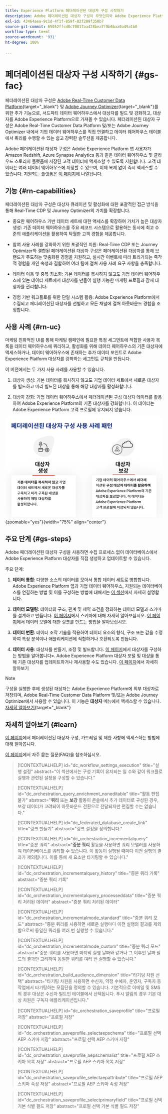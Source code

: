 ```yaml
---
title: Experience Platform 페더레이션된 대상자 구성 시작하기
description: Adobe 페더레이션된 대상자 구성이 무엇인지와 Adobe Experience Platform에서 사용하는 방법에 대해 알아봅니다.
exl-id: 43464aea-9c1d-4f1f-859f-82f209f350b7
source-git-commit: 65052ffcd8c70817aa428bea7f8b6baa0a49a1b0
workflow-type: tm+mt
source-wordcount: '931'
ht-degree: 100%

---
```


# 페더레이션된 대상자 구성 시작하기 {#gs-fac}

페더레이션된 대상자 구성은 [Adobe Real-Time Customer Data Platform](https://experienceleague.adobe.com/ko/docs/experience-platform/segmentation/home){target="_blank"} 및 [Adobe Journey Optimizer](https://experienceleague.adobe.com/ko/docs/journey-optimizer/using/ajo-home){target="_blank"}를 위한 추가 기능으로, 서드파티 데이터 웨어하우스에서 대상자를 빌드 및 강화하고, 대상자를 Adobe Experience Platform으로 가져올 수 있습니다. 페더레이션된 대상자 구성은 Adobe Real-Time Customer Data Platform 및/또는 Adobe Journey Optimizer 내에서 기업 데이터 웨어하우스를 직접 연결하고 데이터 웨어하우스 테이블에서 쿼리를 수행할 수 있는 쉽고 강력한 솔루션을 제공합니다.

Adobe 페더레이션된 대상자 구성은 Adobe Experience Platform 앱 사용자가 Amazon Redshift, Azure Synapse Analytics 등과 같은 데이터 웨어하우스 및 클라우드 스토리지 플랫폼에 저장된 고객 데이터에 액세스할 수 있도록 지원합니다. 고객 데이터는 여러 데이터 웨어하우스에 저장할 수 있으며, 이제 복제 없이 즉시 액세스할 수 있습니다. 지원되는 플랫폼은 [이 페이지](../connections/federated-db.md#supported-db)에 나열됩니다.

## 기능 {#rn-capabilities}

페더레이션된 대상자 구성은 대상자 큐레이션 및 활성화에 대한 포괄적인 접근 방식을 통해 Real-Time CDP 및 Journey Optimizer의 가치를 확장합니다.

* 중요한 웨어하우스 기반 데이터 세트에 대한 액세스를 확장하여 가치가 높은 대상자 생성: 기존 데이터 웨어하우스를 주요 레코드 시스템으로 활용하는 동시에 최고 수준의 애플리케이션을 활용하여 탁월한 고객 경험을 제공합니다.

* 참여 사용 사례를 강화하기 위한 포괄적인 지원: Real-Time CDP 또는 Journey Optimizer와 결합된 페더레이션된 대상자 구성은 페더레이션된 대상자를 통해 브랜드가 주도하는 맞춤화된 경험을 지원하고, 실시간 이벤트에 따라 트리거되는 즉각적 경험을 개인 속성과 결합하여 여러 팀에 걸쳐 사용 사례 요구 사항을 충족합니다.

* 데이터 이동 및 중복 최소화: 기본 데이터를 복사하지 않고도 기업 데이터 웨어하우스에 있는 데이터 세트에서 대상자를 만들어 실행 가능한 마케팅 프로필과 잠재 대상자를 관리합니다.

* 경험 기반 워크플로를 위한 단일 시스템 활용: Adobe Experience Platform에서 수집되고 페더레이션된 대상자를 선별하고 모든 채널에 걸쳐 아웃바운드 경험을 조정합니다.

## 사용 사례 {#rn-uc}

마케팅 친화적인 UI를 통해 마케팅 캠페인에 필요한 특정 세그먼트에 적합한 사용자 목록을 데이터 웨어하우스에 쿼리하고, 활성화를 위해 데이터 웨어하우스의 기존 대상자에 액세스하거나, 데이터 웨어하우스에 존재하는 추가 데이터 포인트로 Adobe Experience Platform 대상자를 강화하는 세그먼트 규칙을 만듭니다.

이 버전에서는 두 가지 사용 사례를 사용할 수 있습니다.

1. 대상자 생성: 기본 데이터를 복사하지 않고도 기업 데이터 세트에서 새로운 대상자를 빌드하고 미리 빌드된 대상을 통해 해당 대상자를 활성화합니다.

1. 대상자 강화: 기업 데이터 웨어하우스에서 페더레이션된 구성 대상자 데이터를 활용하여 Adobe Experience Platform의 기존 대상자를 강화합니다. 이 데이터는 Adobe Experience Platform 고객 프로필에 유지되지 않습니다.

![다이어그램](assets/fac-use-cases.png){zoomable="yes"}{width="75%" align="center"}

## 주요 단계 {#gs-steps}

Adobe 페더레이션된 대상자 구성을 사용하면 수집 프로세스 없이 데이터베이스에서 Adobe Experience Platform 대상자를 직접 생성하고 업데이트할 수 있습니다.

<!--![diagram](assets/steps-diagram.png){zoomable="yes"}{width="85%" align="center"}-->

주요 단계:

1. **데이터 통합**: 다양한 소스의 데이터를 모아서 통합 데이터 세트로 병합합니다. Adobe Experience Platform 앱과 기업 데이터 웨어하우스, 지원되는 데이터베이스를 연결하는 방법 및 이를 구성하는 방법에 대해서는 [이 섹션](../connections/federated-db.md)에서 자세히 설명합니다.

1. **데이터 모델링**: 데이터의 구조, 관계 및 제약 조건을 정의하는 데이터 모델과 스키마를 설계하고 만듭니다. [이 페이지](../customer/schemas.md)에서 스키마에 대해 자세히 알아보십시오. [이 페이지](../data-management/gs-models.md)에서 데이터 모델에 대한 링크를 만드는 방법을 알아보십시오.

1. **데이터 변환**: 데이터 조작 기술을 적용하여 데이터 요소의 형식, 구조 또는 값을 수정하여 특정 분석이나 애플리케이션에 적합하거나 호환되도록 만듭니다.

1. **데이터 사용**: 대상자를 만들기, 조정 및 빌드합니다. [이 페이지](../compositions/gs-compositions.md)에서 대상자를 구성하는 방법을 알아봅니다». Adobe Experience Platform 대상자 포털 및 대상을 통해 기존 대상자를 업데이트하거나 재사용할 수도 있습니다. [이 페이지](../connections/destinations.md)에서 자세히 알아보기

>[!NOTE]
>
>구성을 실행한 후에 생성된 대상자는 Adobe Experience Platform에 외부 대상자로 저장되며, Adobe Real-Time Customer Data Platform 및/또는 Adobe Journey Optimizer에서 사용할 수 있습니다. 이 기능은 **대상자** 메뉴에서 액세스할 수 있습니다. [자세히 알아보기](https://experienceleague.adobe.com/ko/docs/experience-platform/segmentation/ui/audience-portal){target="_blank"}

## 자세히 알아보기 {#learn}

<!-- Workflow + Workflow activities-->


[이 페이지](access-prerequisites.md)에서 페더레이션된 대상자 구성, 가드레일 및 제한 사항에 액세스하는 방법에 대해 알아봅니다.

[이 페이지](faq.md)에서 자주 묻는 질문(FAQ)을 참조하십시오.


>[!CONTEXTUALHELP]
>id="dc_workflow_settings_execution"
>title="실행 설정"
>abstract="이 섹션에서는 구성 기록이 유지되는 일 수와 같이 워크플로 실행과 관련된 설정을 구성할 수 있습니다."

>[!CONTEXTUALHELP]
>id="dc_orchestration_query_enrichment_noneditable"
>title="활동 편집 불가"
>abstract="**쿼리** 또는 **보강** 활동이 콘솔에서 추가 데이터로 구성된 경우, 보강 데이터가 고려되어 아웃바운드 전환으로 전달되지만 편집할 수는 없습니다."

<!-- Create a link -->

>[!CONTEXTUALHELP]
>id="dc_federated_database_create_link"
>title="링크 만들기"
>abstract="링크 설정을 정의합니다."


<!-- incremental query IDs -->

>[!CONTEXTUALHELP]
>id="dc_orchestration_incrementalquery"
>title="증분 쿼리"
>abstract="**증분 쿼리** 활동을 사용하면 쿼리 모델러를 사용하여 데이터베이스를 쿼리할 수 있습니다. 이 활동이 실행될 때마다 이전 실행의 결과가 제외됩니다. 이를 통해 새 요소만 타기팅할 수 있습니다."

>[!CONTEXTUALHELP]
>id="dc_orchestration_incrementalquery_history"
>title="증분 쿼리 기록"
>abstract="증분 쿼리 기록"

>[!CONTEXTUALHELP]
>id="dc_orchestration_incrementalquery_processeddata"
>title="증분 쿼리 처리된 데이터"
>abstract="증분 쿼리 처리된 데이터"

>[!CONTEXTUALHELP]
>id="dc_orchestration_incrementalmode_standard"
>title="증분 쿼리 모드"
>abstract="증분 쿼리를 사용하면 새로운 실행마다 이전 실행의 결과를 제외함으로써 동일한 쿼리를 여러 번 실행할 수 있습니다."

>[!CONTEXTUALHELP]
>id="dc_orchestration_incrementalmode_custom"
>title="증분 쿼리 모드"
>abstract="증분 쿼리를 사용하면 마지막 실행 날짜와 같거나 그 이후인 날짜 필드의 결과만 고려하여 동일한 쿼리를 여러 번 실행할 수 있습니다."

>[!CONTEXTUALHELP]
>id="dc_orchestration_build_audience_dimension"
>title="타기팅 차원 선택"
>abstract="타기팅 차원을 사용하면 수신자, 약정 수혜자, 운영자, 구독자 등 작업에서 타기팅하는 모집단을 정의할 수 있습니다. 기본적으로 이메일 및 SMS의 경우 대상은 수신자 빌트인 테이블에서 선택됩니다. 푸시 알림의 경우 기본 대상 차원은 구독자 애플리케이션입니다."


<!-- save profile IDs-->

>[!CONTEXTUALHELP]
>id="dc_orchestration_saveprofile"
>title="프로필 저장"
>abstract="프로필 저장"

>[!CONTEXTUALHELP]
>id="dc_orchestration_saveprofile_selectaepschema"
>title="프로필 선택 AEP 스키마 저장"
>abstract="프로필 선택 AEP 스키마 저장"

>[!CONTEXTUALHELP]
>id="dc_orchestration_saveprofile_aepschemalist"
>title="프로필 AEP 스키마 목록 저장"
>abstract="프로필 AEP 스키마 목록 저장"

>[!CONTEXTUALHELP]
>id="dc_orchestration_saveprofile_selectaepattribute"
>title="프로필 AEP 스키마 속성 저장"
>abstract="프로필 AEP 스키마 속성 저장"

>[!CONTEXTUALHELP]
>id="dc_orchestration_saveprofile_selectprimaryfield"
>title="프로필 선택 기본 식별 필드 저장"
>abstract="프로필 선택 기본 식별 필드 저장"
